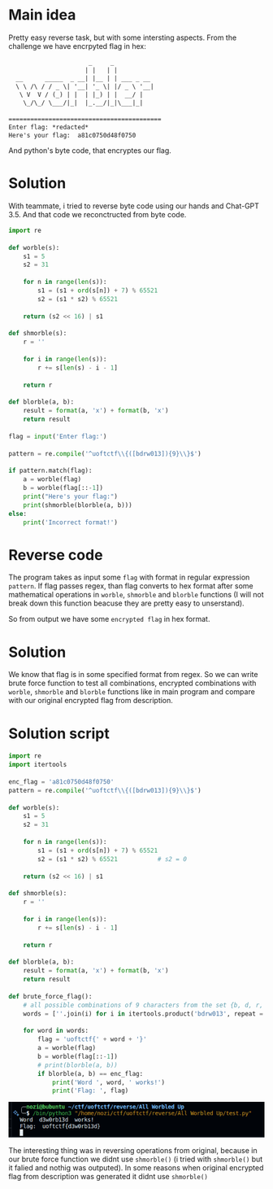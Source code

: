 # Main idea

Pretty easy reverse task, but with some intersting aspects.
From the challenge we have encrpyted flag in hex:

```
                      _     _             
                     | |   | |            
  __      _____  _ __| |__ | | ___ _ __   
  \ \ /\ / / _ \| '__| '_ \| |/ _ \ '__|  
   \ V  V / (_) | |  | |_) | |  __/ |     
    \_/\_/ \___/|_|  |_.__/|_|\___|_|     
                                          
==========================================
Enter flag: *redacted*
Here's your flag:  a81c0750d48f0750
```

And python's byte code, that encryptes our flag.

# Solution

With teammate, i tried to reverse byte code using our hands and Chat-GPT 3.5.
And that code we reconctructed from byte code.

```python
import re

def worble(s):
    s1 = 5
    s2 = 31

    for n in range(len(s)):
        s1 = (s1 + ord(s[n]) + 7) % 65521
        s2 = (s1 * s2) % 65521

    return (s2 << 16) | s1

def shmorble(s):
    r = ''

    for i in range(len(s)):
        r += s[len(s) - i - 1]

    return r

def blorble(a, b):
    result = format(a, 'x') + format(b, 'x')
    return result

flag = input('Enter flag:')

pattern = re.compile('^uoftctf\\{([bdrw013]){9}\\}$')

if pattern.match(flag):
    a = worble(flag)
    b = worble(flag[::-1])
    print("Here's your flag:")
    print(shmorble(blorble(a, b)))
else:
    print('Incorrect format!')
```

# Reverse code

The program takes as input some `flag` with format in regular expression `pattern`.
If flag passes regex, than flag converts to hex format after some mathematical operations in `worble`, `shmorble` and `blorble` functions (I will not break down this function beacuse they are pretty easy to unserstand). 

So from output we have some `encrypted flag` in hex format.

# Solution

We know that flag is in some specified format from regex. So we can write brute force function to test all combinations, encrypted combinations with `worble`, `shmorble` and `blorble` functions like in main program and compare with our original encrypted flag from description. 


# Solution script

```python
import re
import itertools

enc_flag = 'a81c0750d48f0750'
pattern = re.compile('^uoftctf\\{([bdrw013]){9}\\}$')

def worble(s):
    s1 = 5
    s2 = 31

    for n in range(len(s)):
        s1 = (s1 + ord(s[n]) + 7) % 65521
        s2 = (s1 * s2) % 65521           # s2 = 0

    return (s2 << 16) | s1

def shmorble(s):
    r = ''

    for i in range(len(s)):
        r += s[len(s) - i - 1]

    return r

def blorble(a, b):
    result = format(a, 'x') + format(b, 'x')
    return result

def brute_force_flag():
    # all possible combinations of 9 characters from the set {b, d, r, w, 0, 1, 3}
    words = [''.join(i) for i in itertools.product('bdrw013', repeat = 9)]

    for word in words:
        flag = 'uoftctf{' + word + '}'
        a = worble(flag)
        b = worble(flag[::-1])
        # print(blorble(a, b))
        if blorble(a, b) == enc_flag:
            print('Word ', word, ' works!')
            print('Flag: ', flag)
```

![](../../attachments/Pasted%20image%2020240115144420.png)

The interesting thing was in reversing operations from original, because in our brute force function we didnt use `shmorble()` (i tried with `shmorble()` but it falied and nothig was outputed). In some reasons when original encrypted flag from description was generated it didnt use `shmorble()`

